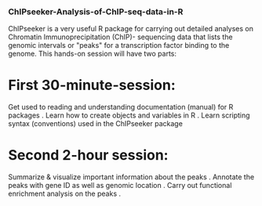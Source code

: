 ### ChIPseeker-Analysis-of-ChIP-seq-data-in-R

ChIPseeker is a very useful R package for carrying out detailed analyses on Chromatin Immunoprecipitation (ChIP)- sequencing data that lists the genomic intervals or "peaks" for a transcription factor binding to the genome. This hands-on session will have two parts:

# First 30-minute-session:

Get used to reading and understanding documentation (manual) for R packages . 
Learn how to create objects and variables in R . 
Learn scripting syntax (conventions) used in the ChIPseeker package

# Second 2-hour session:

Summarize & visualize important information about the peaks . 
Annotate the peaks with gene ID as well as genomic location . 
Carry out functional enrichment analysis on the peaks . 

